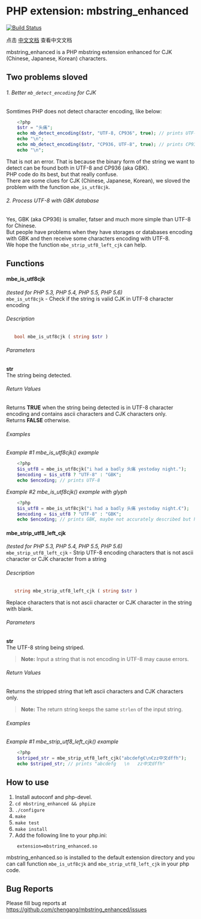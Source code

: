 PHP extension: mbstring_enhanced
================================

[![Build Status](https://travis-ci.org/chengang/mbstring_enhanced.svg?branch=master)](https://travis-ci.org/chengang/mbstring_enhanced)

点击 [中文文档](https://github.com/chengang/mbstring_enhanced/blob/master/README-zh.md) 查看中文文档   

mbstring_enhanced is a PHP mbstring extension enhanced for CJK (Chinese, Japanese, Korean) characters.

Two problems sloved
-------------------
###### 1. Better `mb_detect_encoding` for CJK    
Somtimes PHP does not detect character encoding, like below:

```php
    <?php
    $str = "头痛";
    echo mb_detect_encoding($str, "UTF-8, CP936", true); // prints UTF-8
    echo "\n";
    echo mb_detect_encoding($str, "CP936, UTF-8", true); // prints CP936
    echo "\n";
```

That is not an error. That is because the binary form of the string we want to detect can be found both in UTF-8 and CP936 (aka GBK).   
PHP code do its best, but that really confuse.   
There are some clues for CJK (Chinese, Japanese, Korean), we sloved the problem with the function `mbe_is_utf8cjk`.   

###### 2. Process UTF-8 with GBK database
Yes, GBK (aka CP936) is smaller, fatser and much more simple than UTF-8 for Chinese.   
But people have problems when they have storages or databases encoding with GBK and then receive some characters encoding with UTF-8.   
We hope the function `mbe_strip_utf8_left_cjk` can help.   

Functions
---------

#### mbe_is_utf8cjk   
*(tested for PHP 5.3, PHP 5.4, PHP 5.5, PHP 5.6)*   
`mbe_is_utf8cjk` - Check if the string is valid CJK in UTF-8 character encoding

###### Description

```php
   bool mbe_is_utf8cjk ( string $str )
```

###### Parameters
**str**   
The string being detected.

###### Return Values
Returns **TRUE** when the string being detected is in UTF-8 character encoding and contains ascii characters and CJK characters only.   
Returns **FALSE** otherwise.

###### Examples
*Example #1 mbe_is_utf8cjk() example*   

```php
    <?php
    $is_utf8 = mbe_is_utf8cjk("i had a badly 头痛 yestoday night.");
    $encoding = $is_utf8 ? "UTF-8" : "GBK";
    echo $encoding; // prints UTF-8
```

*Example #2 mbe_is_utf8cjk() example with glyph*   

```php
    <?php
    $is_utf8 = mbe_is_utf8cjk("i had a badly 头痛 yestoday night.€");
    $encoding = $is_utf8 ? "UTF-8" : "GBK";
    echo $encoding; // prints GBK, maybe not accurately described but helps for asian
```

#### mbe_strip_utf8_left_cjk   
*(tested for PHP 5.3, PHP 5.4, PHP 5.5, PHP 5.6)*   
`mbe_strip_utf8_left_cjk` - Strip UTF-8 encoding characters that is not ascii character or CJK character from a string 

###### Description

```php
   string mbe_strip_utf8_left_cjk ( string $str )
```
Replace characters that is not ascii character or CJK character in the string with blank.

###### Parameters
**str**   
The UTF-8 string being striped.
>    **Note:**
>    Input a string that is not encoding in UTF-8 may cause errors.


###### Return Values
Returns the stripped string that left ascii characters and CJK characters only.   
>    **Note:**
>    The return string keeps the same `strlen` of the input string.

###### Examples
*Example #1 mbe_strip_utf8_left_cjk() example*   

```php
    <?php
    $striped_str = mbe_strip_utf8_left_cjk("abcdefg€\n€zz中文dffh");
    echo $striped_str; // prints "abcdefg   \n   zz中文dffh"
```

How to use
----------
1. Install autoconf and php-devel.
2. `cd mbstring_enhanced && phpize`
3. `./configure`
4. `make`
5. `make test`
6. `make install`
7. Add the following line to your php.ini:
```
    extension=mbstring_enhanced.so
```

mbstring_enhanced.so is installed to the default extension directory and you can call function `mbe_is_utf8cjk` and `mbe_strip_utf8_left_cjk` in your php code.

Bug Reports
-----------
Please fill bug reports at 
https://github.com/chengang/mbstring_enhanced/issues
